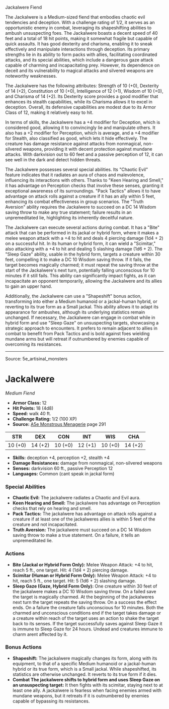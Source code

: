 <MonsterName/>Jackalwere</MonsterName>
<CreatureType/>Fiend</CreatureType>

<summary>The Jackalwere is a Medium-sized fiend that embodies chaotic evil tendencies and deception. With a challenge rating of 1/2, it serves as an opportunistic enemy in combat, leveraging its shapeshifting abilities to ambush unsuspecting foes. The Jackalwere boasts a decent speed of 40 feet and a total of 18 hit points, making it somewhat fragile but capable of quick assaults. It has good dexterity and charisma, enabling it to sneak effectively and manipulate interactions through deception. Its primary strengths lie in its ability to form packs with allies, facilitating coordinated attacks, and its special abilities, which include a dangerous gaze attack capable of charming and incapacitating prey. However, its dependence on deceit and its vulnerability to magical attacks and silvered weapons are noteworthy weaknesses.</summary>

<detail>

The Jackalwere has the following attributes: Strength of 10 (+0), Dexterity of 14 (+2), Constitution of 10 (+0), Intelligence of 12 (+1), Wisdom of 10 (+0), and Charisma of 14 (+2). Its Dexterity score provides a good modifier that enhances its stealth capabilities, while its Charisma allows it to excel in deception. Overall, its defensive capabilities are modest due to its Armor Class of 12, making it relatively easy to hit.

In terms of skills, the Jackalwere has a +4 modifier for Deception, which is considered good, allowing it to convincingly lie and manipulate others. It also has a +2 modifier for Perception, which is average, and a +4 modifier for Stealth, also classified as good, which lets it hide effectively. The creature has damage resistance against attacks from nonmagical, non-silvered weapons, providing it with decent protection against mundane attacks. With darkvision out to 60 feet and a passive perception of 12, it can see well in the dark and detect hidden threats.

The Jackalwere possesses several special abilities. Its "Chaotic Evil" feature indicates that it radiates an aura of chaos and malevolence, influencing its interactions with others. Thanks to "Keen Hearing and Smell," it has advantage on Perception checks that involve these senses, granting it exceptional awareness of its surroundings. "Pack Tactics" allows it to have advantage on attack rolls against a creature if it has an ally within 5 feet, enhancing its combat effectiveness in group scenarios. The "Truth Aversion" ability requires the Jackalwere to succeed on a DC 14 Wisdom saving throw to make any true statement; failure results in an unpremeditated lie, highlighting its inherently deceitful nature.

The Jackalwere can execute several actions during combat. It has a "Bite" attack that can be performed in its jackal or hybrid form, where it makes a melee weapon attack with a +4 to hit and deals 4 piercing damage (1d4 + 2) on a successful hit. In its human or hybrid form, it can wield a "Scimitar," also attacking with a +4 to hit and dealing 5 slashing damage (1d6 + 2). The "Sleep Gaze" ability, usable in the hybrid form, targets a creature within 30 feet, compelling it to make a DC 10 Wisdom saving throw. If it fails, the target becomes magically charmed; it must repeat the saving throw at the start of the Jackalwere's next turn, potentially falling unconscious for 10 minutes if it still fails. This ability can significantly impact fights, as it can incapacitate an opponent temporarily, allowing the Jackalwere and its allies to gain an upper hand. 

Additionally, the Jackalwere can use a "Shapeshift" bonus action, transforming into either a Medium humanoid or a jackal-human hybrid, or reverting to its true form as a Small jackal. This ability allows it to adapt its appearance for ambushes, although its underlying statistics remain unchanged. If necessary, the Jackalwere can engage in combat while in hybrid form and use "Sleep Gaze" on unsuspecting targets, showcasing a strategic approach to encounters. It prefers to remain adjacent to allies in combat to benefit from Pack Tactics and is bold against foes wielding mundane arms but will retreat if outnumbered by enemies capable of overcoming its resistances.</detail>



---

Source: 5e_artisinal_monsters

# Jackalwere

*Medium* *Fiend*

- **Armor Class:** 12
- **Hit Points:** 18 (4d8)
- **Speed:** walk 40 ft.
- **Challenge Rating:** 1/2 (100 XP)
- **Source:** [A5e Monstrous Menagerie](https://enpublishingrpg.com/products/level-up-monstrous-menagerie-a5e) page 291

| STR | DEX | CON | INT | WIS | CHA |
| --- | --- | --- | --- | --- | --- |
| 10 (+0) | 14 (+2) | 10 (+0) | 12 (+1) | 10 (+0) | 14 (+2) |

- **Skills:** deception +4, perception +2, stealth +4
- **Damage Resistances:** damage from nonmagical, non-silvered weapons
- **Senses:** darkvision 60 ft., passive Perception 12
- **Languages:** Common (cant speak in jackal form)

### Special Abilities

- **Chaotic Evil:** The jackalwere radiates a Chaotic and Evil aura.
- **Keen Hearing and Smell:** The jackalwere has advantage on Perception checks that rely on hearing and smell.
- **Pack Tactics:** The jackalwere has advantage on attack rolls against a creature if at least one of the jackalweres allies is within 5 feet of the creature and not incapacitated.
- **Truth Aversion:** The jackalwere must succeed on a DC 14 Wisdom saving throw to make a true statement. On a failure, it tells an unpremeditated lie.

### Actions

- **Bite (Jackal or Hybrid Form Only):** Melee Weapon Attack: +4 to hit, reach 5 ft., one target. Hit: 4 (1d4 + 2) piercing damage.
- **Scimitar (Human or Hybrid Form Only):** Melee Weapon Attack: +4 to hit, reach 5 ft., one target. Hit: 5 (1d6 + 2) slashing damage.
- **Sleep Gaze (Gaze, Hybrid Form Only):** One creature within 30 feet of the jackalwere makes a DC 10 Wisdom saving throw. On a failed save  the target is magically charmed. At the beginning of the jackalweres next turn  the target repeats the saving throw. On a success  the effect ends. On a failure  the creature falls unconscious for 10 minutes. Both the charmed and unconscious conditions end if the target takes damage or a creature within reach of the target uses an action to shake the target back to its senses. If the target successfully saves against Sleep Gaze  it is immune to Sleep Gaze for 24 hours. Undead and creatures immune to charm arent affected by it.

### Bonus Actions

- **Shapeshift:** The jackalwere magically changes its form, along with its equipment, to that of a specific Medium humanoid or a jackal-human hybrid or its true form, which is a Small jackal. While shapeshifted, its statistics are otherwise unchanged. It reverts to its true form if it dies.
- **Combat The jackalwere shifts to hybrid form and uses Sleep Gaze on an unsuspecting target:** It then fights with its scimitar, staying next to at least one ally. A jackalwere is fearless when facing enemies armed with mundane weapons, but it retreats if it is outnumbered by enemies capable of bypassing its resistances.




